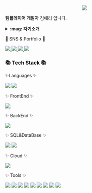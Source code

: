 
<div align=center>
	<img src="https://capsule-render.vercel.app/api?type=waving&color=auto&height=200&section=header&text=Aeri%20Github!&fontSize=90" />	
</div>

<div>
<p><strong>팀플레이어 개발자</strong> 김애리 입니다.</p>
</div>	

<details>
  <summary><b>:mag: 자기소개</b></summary>
  <div markdown="1">
     <br/>
  중국에서의 대학 생활과 탁구 선수로서의 경험을 통해 다양한 배경과 문화를 가진 사람들과의 협력 능력을 키우고 원활한 소통을 할 수 있는 능력을 키웠습니다. 이러한 경험은 제가 비트캠프에서의 6개월 동안 백엔드 개발자로서의 교육을 받는 데 큰 도움이 되었습니다.

비트캠프에서의 교육 기간 동안, 4개월 간의 강의와 2개월 간의 프로젝트를 통해 저는 출석률 100%를 유지하며 끈기 있게 노력했습니다. 이러한 노력을 통해 백엔드 개발 분야의 기술과 지식을 체계적으로 습득하고 활용할 수 있는 능력을 기르게 되었습니다.

비트캠프 교육을 통해 얻은 첫 번째 교훈은 IT 분야에서의 팀플레이어 역량의 중요성입니다. 이는 중국 대학 생활에서의 협력 경험과도 일맥상통하며, 효과적인 협업을 통해 더 나은 결과물을 도출할 수 있음을 깨달았습니다.

두 번째로, 개발 능력뿐만 아니라 그것을 명확하고 체계적으로 전달할 수 있는 문서 작성의 중요성을 깨달았습니다. 이는 제가 중국에서 탁구 선수로서 경기 결과를 분석하고 팀원들과 전략을 공유하는 과정에서도 중요한 역할을 해왔던 습관과 부합합니다.

원래 스포츠데이터 분야에 관심을 갖고 있었으나, 데이터 분석만으로는 기술적인 깊이와 폭을 충족시키기 어려움을 느꼈습니다. 이로 인해 백엔드 개발로의 전향을 결정하게 되었고, 데이터 처리와 관리 능력을 향상시키며 끊임없는 성장을 추구하고자 합니다.

비트캠프 교육을 통해 얻은 교훈은 코드가 공통의 목표를 향해 다양한 방향으로 나아갈 수 있다는 것입니다. 이러한 경험을 토대로, 목적을 향해 다양한 전략을 모색하며 이끌어 나갈 수 있는 팀플레이어로서의 개발자로 성장하였다고 자부합니다. 저의 능력을 바탕으로 회사의 성장과 발전에 기여하고 싶습니다.

  </div>
</details>
<div>
	<p>🎨 SNS & Portfolio 🎨</p>
</div>
<div>
<a href="https://bit.ly/45umUom">
    <img src="https://img.shields.io/badge/Portfolio-FF3633?style=flat&logo=Micro.blog&logoColor=white" />
</a>
<a href="https://blog.naver.com/aeri815">
   <img src="https://img.shields.io/badge/Blog-FF9800?style=flat&logo=Blogger&logoColor=white" />
</a>
<a href="https://drive.google.com/file/d/1u2CClklyMS-tryR9vzUADWBt2E-3C73Y/view?usp=drive_link">
    <img src="https://img.shields.io/badge/Resume-30B980?style=flat&logo=mdbook&logoColor=white" />
</a>
<a href="https://github.com/AERI-KIM">
   <img src="https://img.shields.io/badge/GitHub-181717?style=flat-square&logo=Github&logoColor=white"/>
</a>
<br>
</div>
<div>
<h3>📚 Tech Stack 📚</h3>
 
 <p>✨Languages ✨</p>
 <img src="https://img.shields.io/badge/Java-007396?style=flat&logo=Conda-Forge&logoColor=white" />
 <img src="https://img.shields.io/badge/JavaScript-F7DF1E?style=flat&logo=JavaScript&logoColor=white" />
 <p>✨ FrontEnd ✨</p>
 <img src="https://img.shields.io/badge/React-41BADB?style=flat-square&logo=react&logoColor=white" />
 <p>✨ BackEnd ✨</p>
  <img src="https://img.shields.io/badge/Spring-6DB33F?style=flat&logo=Spring&logoColor=white"/>
 <p>✨ SQL&DataBase ✨</p>
 <img src="https://img.shields.io/badge/Mybatis-000000?style=flat&logo=Fluentd&logoColor=white" />
 <img src="https://img.shields.io/badge/MySQL-4479A1?style=flat&logo=MySQL&logoColor=white" />
 <p>✨ Cloud ✨</p>
 <img src="https://img.shields.io/badge/naver Cloud-Ferew0?style=flat-square&logo=naver&logoColor=white"/>
 <p>✨ Tools ✨</p>
      <img src="https://img.shields.io/badge/GitHub-181717?style=flat-square&logo=Github&logoColor=white"/>
    <img src="https://img.shields.io/badge/Docker-2496ED?style=flat-square&logo=Docker&logoColor=white"/>
    <img src="https://img.shields.io/badge/intellijidea-00493C?style=flat-square&logo=intellijidea&logoColor=white"/>
    <img src="https://img.shields.io/badge/Eclipse%20IDE-2C2255?style=flat&logo=EclipseIDE&logoColor=white" />
    <img src="https://img.shields.io/badge/Visual%20Studio%20Code-007ACC?style=flat&logo=VisualStudioCode&logoColor=white" />
	<img src="https://img.shields.io/badge/Tomcat-F8DC75?style=flat&logo=ApacheTomcat&logoColor=white" />
 <img src="https://img.shields.io/badge/PostMan-FF6C37?style=flat&logo=postman&logoColor=white" />
 <img src="https://img.shields.io/badge/gradle-02303A?style=flat&logo=gradle&logoColor=white" />
 <img src="https://img.shields.io/badge/jenkins-D24939?style=flat&logo=jenkins&logoColor=white" />
</div>
